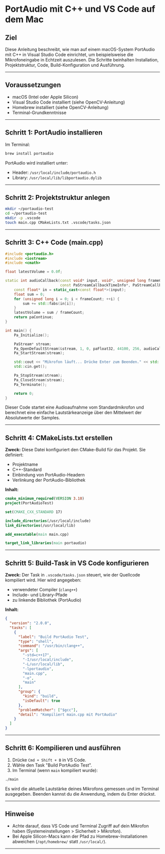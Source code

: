 # PortAudio mit C++ und VS Code auf dem Mac

## Ziel
Diese Anleitung beschreibt, wie man auf einem macOS-System PortAudio mit C++ in Visual Studio Code einrichtet, um beispielsweise die Mikrofoneingabe in Echtzeit auszulesen. Die Schritte beinhalten Installation, Projektstruktur, Code, Build-Konfiguration und Ausführung.

---

## Voraussetzungen

- macOS (Intel oder Apple Silicon)
- Visual Studio Code installiert (siehe OpenCV-Anleitung)
- Homebrew installiert (siehe OpenCV-Anleitung)
- Terminal-Grundkenntnisse

---

## Schritt 1: PortAudio installieren

Im Terminal:
```bash
brew install portaudio
```

PortAudio wird installiert unter:
- Header: `/usr/local/include/portaudio.h`
- Library: `/usr/local/lib/libportaudio.dylib`

---

## Schritt 2: Projektstruktur anlegen

```bash
mkdir ~/portaudio-test
cd ~/portaudio-test
mkdir -p .vscode
touch main.cpp CMakeLists.txt .vscode/tasks.json
```

---

## Schritt 3: C++ Code (main.cpp)

```cpp
#include <portaudio.h>
#include <iostream>
#include <cmath>

float latestVolume = 0.0f;

static int audioCallback(const void* input, void*, unsigned long frameCount,
                         const PaStreamCallbackTimeInfo*, PaStreamCallbackFlags, void*) {
    const float* in = static_cast<const float*>(input);
    float sum = 0;
    for (unsigned long i = 0; i < frameCount; ++i) {
        sum += std::fabs(in[i]);
    }
    latestVolume = sum / frameCount;
    return paContinue;
}

int main() {
    Pa_Initialize();

    PaStream* stream;
    Pa_OpenDefaultStream(&stream, 1, 0, paFloat32, 44100, 256, audioCallback, nullptr);
    Pa_StartStream(stream);

    std::cout << "Mikrofon läuft... Drücke Enter zum Beenden." << std::endl;
    std::cin.get();

    Pa_StopStream(stream);
    Pa_CloseStream(stream);
    Pa_Terminate();

    return 0;
}
```

Dieser Code startet eine Audioaufnahme vom Standardmikrofon und berechnet eine einfache Lautstärkeanzeige über den Mittelwert der Absolutwerte der Samples.

---

## Schritt 4: CMakeLists.txt erstellen

**Zweck:** Diese Datei konfiguriert den CMake-Build für das Projekt. Sie definiert:
- Projektname
- C++-Standard
- Einbindung von PortAudio-Headern
- Verlinkung der PortAudio-Bibliothek

**Inhalt:**

```cmake
cmake_minimum_required(VERSION 3.10)
project(PortAudioTest)

set(CMAKE_CXX_STANDARD 17)

include_directories(/usr/local/include)
link_directories(/usr/local/lib)

add_executable(main main.cpp)

target_link_libraries(main portaudio)
```

---

## Schritt 5: Build-Task in VS Code konfigurieren

**Zweck:** Der Task in `.vscode/tasks.json` steuert, wie der Quellcode kompiliert wird. Hier wird angegeben:
- verwendeter Compiler (`clang++`)
- Include- und Library-Pfade
- zu linkende Bibliothek (PortAudio)

**Inhalt:**

```json
{
  "version": "2.0.0",
  "tasks": [
    {
      "label": "Build PortAudio Test",
      "type": "shell",
      "command": "/usr/bin/clang++",
      "args": [
        "-std=c++17",
        "-I/usr/local/include",
        "-L/usr/local/lib",
        "-lportaudio",
        "main.cpp",
        "-o",
        "main"
      ],
      "group": {
        "kind": "build",
        "isDefault": true
      },
      "problemMatcher": ["$gcc"],
      "detail": "Kompiliert main.cpp mit PortAudio"
    }
  ]
}
```

---

## Schritt 6: Kompilieren und ausführen

1. Drücke `Cmd + Shift + B` in VS Code.
2. Wähle den Task "Build PortAudio Test".
3. Im Terminal (wenn `main` kompiliert wurde):

```bash
./main
```

Es wird die aktuelle Lautstärke deines Mikrofons gemessen und im Terminal ausgegeben. Beenden kannst du die Anwendung, indem du Enter drückst.

---

## Hinweise
- Achte darauf, dass VS Code und Terminal Zugriff auf dein Mikrofon haben (Systemeinstellungen > Sicherheit > Mikrofon).
- Bei Apple Silicon-Macs kann der Pfad zu Homebrew-Installationen abweichen (`/opt/homebrew/` statt `/usr/local/`).

---

